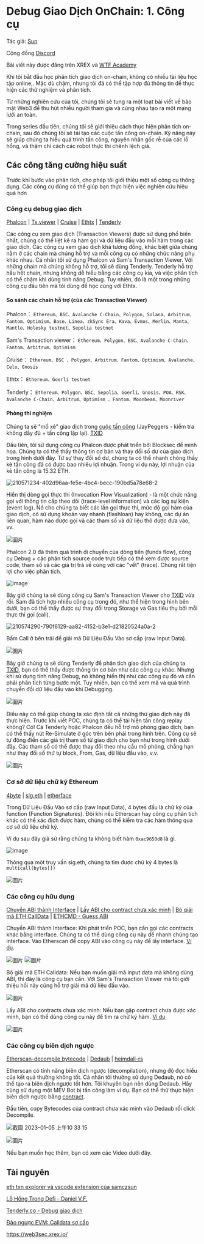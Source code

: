 # Debug Giao Dịch OnChain: 1. Công cụ

Tác giả: [Sun](https://twitter.com/1nf0s3cpt)

Cộng đồng [Discord](https://discord.gg/3y3d9DMQ)

Bài viết này được đăng trên XREX và [WTF Academy](https://github.com/AmazingAng/WTF-Solidity#%E9%93%BE%E4%B8%8A%E5%A8%81%E8%83%81%E5%88%86%E6%9E%90)

Khi tôi bắt đầu học phân tích giao dịch on-chain, không có nhiều tài liệu học tập online,. Mặc dù chậm, nhưng tôi đã có thể tập hợp đủ thông tin để thực hiện các thử nghiệm và phân tích. 


Từ những nghiên cứu của tôi, chúng tôi sẽ tung ra một loạt bài viết về bảo mật Web3 để thu hút nhiều người tham gia và cùng nhau tạo ra một mạng lưới an toàn.

Trong series đầu tiên, chúng tôi sẽ giới thiệu cách thực hiện phân tích on-chain, sau đó chúng tôi sẽ tái tạo các cuộc tấn công on-chain. Kỹ năng này sẽ giúp chúng ta hiểu quá trình tấn công, nguyên nhân gốc rễ của các lỗ hổng, và thậm chí cách các robot thực thi chênh lệch giá.

## Các công tăng cường hiệu suất
Trước khi bước vào phân tích, cho phép tôi giới thiệu một số công cụ thông dụng. Các công cụ đúng có thể giúp bạn thực hiện việc nghiên cứu hiệu quả hơn
### Công cụ debug giao dịch
[Phalcon](https://phalcon.blocksec.com/) | [Tx.viewer](https://tx.eth.samczsun.com/) | [Cruise](https://cruise.supremacy.team/) | [Ethtx](https://ethtx.info/) | [Tenderly](https://dashboard.tenderly.co/explorer)


Các công cụ xem giao dịch (Transaction Viewers) được sử dụng phổ biến nhất, chúng có thể liệt kê ra hàm gọi và dữ liệu đầu vào mỗi hàm trong các giao dịch. Các công cụ xem giao dịch khá tương đồng, khác biệt giữa chúng nằm ở các chain mà chúng hỗ trợ và mỗi công cụ có những chức năng phụ khác nhau. Cá nhân tôi sử dụng Phalcon và Sam's Transaction Viewer. Với những chain mà chúng không hỗ trợ, tôi sẽ dùng Tenderly. Tenderly hỗ trợ hầu hết chain, nhưng không dễ hiểu bằng các công cụ kia, và việc phân tích có thể chậm khi dùng tính năng Debug. Tuy nhiên, đó là một trong những công cụ đầu tiên mà tôi dùng để học cùng với Ethtx.

#### So sánh các chain hỗ trợ (của các Transaction Viewer)

Phalcon： `Ethereum、BSC、Avalanche C-Chain、Polygon、Solana、Arbitrum、Fantom、Optimism、Base、Linea、zkSync Era、Kava、Evmos、Merlin、Manta、Mantle、Holesky testnet、Sepolia testnet`

Sam's Transaction viewer： `Ethereum、Polygon、BSC、Avalanche C-Chain、Fantom、Arbitrum、Optimism`

Cruise： `Ethereum、BSC 、Polygon、Arbitrum、Fantom、Optimism、Avalanche、Celo、Gnosis`

Ethtx： `Ethereum、Goerli testnet`

Tenderly： `Ethereum、Polygon、BSC、Sepolia、Goerli、Gnosis、POA、RSK、Avalanche C-Chain、Arbitrum、Optimism
、Fantom、Moonbeam、Moonriver`

#### Phòng thí nghiệm
Chúng ta sẽ "mổ xẻ" giao dịch trong [cuộc tấn công](https://github.com/SunWeb3Sec/DeFiHackLabs/#20221229---jay---insufficient-validation--reentrancy) (JayPeggers - kiểm tra không dầy đủ + tấn công lặp lại). [TXID](https://phalcon.blocksec.com/tx/eth/0xd4fafa1261f6e4f9c8543228a67caf9d02811e4ad3058a2714323964a8db61f6) 

Đầu tiên, tôi sử dụng công cụ Phalcon được phát triển bởi Blocksec để minh họa. Chúng ta có thể thấy thông tin cơ bản và thay đổi số dư của giao dịch trong hình dưới đây. Từ sự thay đổi số dư, chúng ta có thể nhanh chóng thấy kẻ tấn công đã có được bao nhiêu lợi nhuận. Trong ví dụ này, lợi nhuận của kẻ tấn công là 15.32 ETH.

![210571234-402d96aa-fe5e-4bc4-becc-190bd5a78e68-2](https://user-images.githubusercontent.com/107249780/210686382-cc02cc6a-b8ec-4cb7-ac19-402cd8ff86f6.png)

Hiển thị dòng gọi thực thi (Invocation Flow Visualization) - là một chức năng gọi với thông tin cấp theo dõi (trace-level information) và các log sự kiện (event log). Nó cho chúng ta biết các lần gọi thực thi, mức độ gọi hàm của giao dịch, có sử dụng khoản vay nhanh (flashloan) hay không, các dự án liên quan, hàm nào được gọi và các tham số và dữ liệu thô được đưa vào, vv.

![圖片](https://user-images.githubusercontent.com/52526645/210572053-eafdf62a-7ebe-4caa-a905-045e792add2b.png)

Phalcon 2.0 đã thêm quá trình di chuyển của dòng tiền (funds flow), công cụ Debug + các phân tích source code trực tiếp có thể xem được source code, tham số và các giá trị trả về cùng với các "vết" (trace). Chúng rất tiện lợi cho việc phân tích.

![image](https://user-images.githubusercontent.com/107249780/210821062-d1da8d1a-9615-4f1f-838d-34f27b9c3f41.png)

Bây giờ chúng ta sẽ dùng công cụ Sam's Transaction Viewer cho [TXID](https://tx.eth.samczsun.com/ethereum/0xd4fafa1261f6e4f9c8543228a67caf9d02811e4ad3058a2714323964a8db61f6) vừa rồi. Sam đã tích hợp nhiều công cụ trong đó, như thể hiện trong hình bên dưới, bạn có thể thấy được sự thay đổi trong Storage và Gas tiêu thụ bởi mỗi thực thi gọi (call).

![210574290-790f6129-aa82-4152-b3e1-d21820524a0a-2](https://user-images.githubusercontent.com/107249780/210686653-f964a682-d2a7-4b49-bafc-c9a2b0fa2c55.png)

Bấm Call ở bên trái để giải mã Dữ Liệu Đầu Vào sơ cấp (raw Input Data).

![圖片](https://user-images.githubusercontent.com/52526645/210575619-89c8e8de-e2f9-4243-9646-0661b9483913.png)

Bây giờ chúng ta sẽ dùng Tenderly để phân tích giao dịch của chúng ta [TXID](https://dashboard.tenderly.co/tx/mainnet/0xd4fafa1261f6e4f9c8543228a67caf9d02811e4ad3058a2714323964a8db61f6), bạn có thể thấy được thông tin cơ bản như các công cụ khác. Nhưng khi sử dụng tính năng Debug, nó không hiển thị như các công cụ đó và cần phải phân tích từng bước một. Tuy nhiên, bạn có thể xem mã và quá trình chuyển đổi dữ liệu đầu vào khi Debugging.

![圖片](https://user-images.githubusercontent.com/52526645/210577802-c455545c-80d7-4f35-974a-dadbe59c626e.png)

Điều này có thể giúp chúng ta xác định tất cả những thứ giao dịch này đã thực hiện. Trước khi viết POC, chúng ta có thể tái hiện tấn công replay không? Có! Cả Tenderly hoặc Phalcon đều hỗ trợ mô phỏng giao dịch, bạn có thể thấy nút Re-Simulate ở góc trên bên phải trong hình trên. Công cụ sẽ tự động điền các giá trị tham số từ giao dịch cho bạn như trong hình dưới đây. Các tham số có thể được thay đổi theo nhu cầu mô phỏng, chẳng hạn như thay đổi số thứ tự block, From, Gas, dữ liệu đầu vào, v.v.

![圖片](https://user-images.githubusercontent.com/52526645/210580340-f2abf864-e540-4881-8482-f28030e5e35b.png)

### Cơ sở dữ liệu chữ ký Ethereum

[4byte](https://www.4byte.directory/) | [sig.eth](https://sig.eth.samczsun.com/) | [etherface](https://www.etherface.io/hash)

Trong Dữ Liệu Đầu Vào sơ cấp (raw Input Data), 4 bytes đầu là chữ ký của function (Function Signatures). Đôi khi nếu Etherscan hay công cụ phân tích khác có thể xác địch được hàm, chúng có thể kiểm tra các hàm thông qua cơ sở dữ liệu chữ ký. 

Ví dụ sau đây giả sử rằng chúng ta không biết hàm  `0xac9650d8` là gì.

![image](https://user-images.githubusercontent.com/107249780/211152650-bfe5ca56-971c-4f38-8407-8ca795fd5b73.png)

Thông qua một truy vấn sig.eth, chúng ta tìm được chữ ký 4 bytes là `multicall(bytes[])` 

![圖片](https://user-images.githubusercontent.com/52526645/210583416-c31bbe07-fa03-4701-880d-0ae485b171f7.png)

### Các công cụ hữu dụng

[Chuyển ABI thành Interface](https://gnidan.github.io/abi-to-sol/) | [Lấy ABI cho contract chưa xác minh](https://abi.w1nt3r.xyz/) | [Bộ giải mã ETH CallData](https://apoorvlathey.com/eth-calldata-decoder/) | [ETHCMD - Guess ABI](https://www.ethcmd.com/)

Chuyển ABI thành Interface: Khi phát triển POC, bạn cần gọi các contracts khác bằng interface. Chúng ta có thể dùng công cụ này để nhanh chúng tạo interface. Vào Etherscan để copy ABI vào công cụ này để lấy interface. [Ví dụ](https://etherscan.io/address/0xb3da8d6da3ede239ccbf576ca0eaa74d86f0e9d3#code).

![圖片](https://user-images.githubusercontent.com/52526645/210587442-e7853d8b-0613-426e-8a27-d70c80e2a42d.png)
![圖片](https://user-images.githubusercontent.com/52526645/210587682-5fb07a01-2b21-41fa-9ed5-e7f45baa0b3e.png)

Bộ giải mã ETH Calldata: Nếu bạn muốn giải mã input data mà không dùng ABI, thì đây là công cụ bạn cần. Với Sam's Transaction Viewer mà tôi giới thiệu hồi nãy cũng hỗ trợ giải mã dữ liệu đầu vào.

![圖片](https://user-images.githubusercontent.com/52526645/210585761-efd8b6f1-b901-485f-ae66-efaf9c84869c.png)

Lấy ABI cho contracts chưa xác minh: Nếu bạn gặp contract chưa được xác minh, bạn có thể dùng công cụ này để tìm ra chữ ký hàm. [Ví dụ](https://abi.w1nt3r.xyz/mainnet/0xaE9C73fd0Fd237c1c6f66FE009d24ce969e98704)

![圖片](https://user-images.githubusercontent.com/52526645/210588945-701b0e22-7390-4539-9d2f-e13479b52824.png)

### Các công cụ biên dịch ngược
[Etherscan-decompile bytecode](https://etherscan.io/address/0xaE9C73fd0Fd237c1c6f66FE009d24ce969e98704#code) | [Dedaub](https://library.dedaub.com/decompile) | [heimdall-rs](https://github.com/Jon-Becker/heimdall-rs)

Etherscan có tính năng biên dịch ngược (decompilation), nhưng độ đọc hiểu của kết quả thường không tốt. Cá nhân tôi thường sử dụng Dedaub, nó có thể tạo ra biên dịch ngược tốt hơn. Tôi khuyên bạn nên dùng Dedaub. Hãy cùng sử dụng một MEV Bot bị tấn công làm ví dụ. Bạn có thể thử thực hiện biên dịch ngược bằng [contract](https://twitter.com/1nf0s3cpt/status/1577594615104172033).

Đầu tiên, copy Bytecodes của contract chưa xác minh vào Dedaub rồi click Decompile.

![截圖 2023-01-05 上午10 33 15](https://user-images.githubusercontent.com/107249780/210688395-927c6126-b6c1-4c6d-a0c7-a3fea3db9cdb.png)

![圖片](https://user-images.githubusercontent.com/52526645/210591478-6fa928f3-455d-42b5-a1ac-6694f97386c2.png)

Nếu bạn muốn học thêm, bạn có xem các Video dưới đây.

## Tài nguyên
[eth txn explorer và vscode extension của samczsun](https://www.youtube.com/watch?v=HXgu239mPBc)

[Lỗ Hổng Trong Defi - Daniel V.F.](https://www.youtube.com/watch?v=9fcOffCg2ig)

[Tenderly.co - Debug giao dịch](https://www.youtube.com/watch?v=90GN9Ut8LhU)

[Đảo ngược EVM: Calldata sơ cấp](https://degatchi.com/articles/reading-raw-evm-calldata)

https://web3sec.xrex.io/

